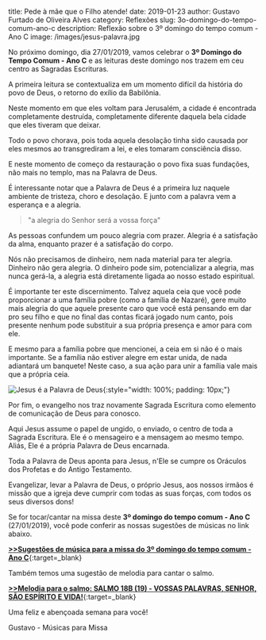 ﻿title: Pede à mãe que o Filho atende!
date: 2019-01-23
author: Gustavo Furtado de Oliveira Alves
category: Reflexões
slug: 3o-domingo-do-tempo-comum-ano-c
description: Reflexão sobre o 3º domingo do tempo comum - Ano C
image: /images/jesus-palavra.jpg

No próximo domingo, dia 27/01/2019, vamos celebrar o **3º Domingo do Tempo Comum - Ano C**
e as leituras deste domingo nos trazem em ceu centro as Sagradas Escrituras.

A primeira leitura se contextualiza em um momento difícil da história do povo de Deus,
o retorno do exílio da Babilônia.

Neste momento em que eles voltam para Jerusalém, a cidade é encontrada completamente destruída,
completamente diferente daquela bela cidade que eles tiveram que deixar.

Todo o povo chorava, pois toda aquela desolação tinha sido causada por eles mesmos ao transgrediram a lei, e eles tomaram consciência disso.

E neste momento de começo da restauração o povo fixa suas fundações, não mais no templo, mas na Palavra de Deus.

É interessante notar que a Palavra de Deus é a primeira luz naquele ambiente de tristeza, choro e desolação. E junto com a palavra vem a esperança e a alegria.

> "a alegria do Senhor será a vossa força"

As pessoas confundem um pouco alegria com prazer. Alegria é a satisfação da alma, enquanto prazer é a satisfação do corpo.

Nós não precisamos de dinheiro, nem nada material para ter alegria. Dinheiro não gera alegria. O dinheiro pode sim, potencializar a alegria, mas nunca gerá-la, a alegria está diretamente ligada ao nosso estado espiritual.

É importante ter este discernimento. Talvez aquela ceia que você pode proporcionar a uma família pobre (como a família de Nazaré), gere muito mais alegria do que aquele presente caro que você está pensando em dar pro seu filho e que no final das contas ficará jogado num canto, pois presente nenhum pode substituir a sua própria presença e amor para com ele.

E mesmo para a família pobre que mencionei, a ceia em si não é o mais importante. Se a família não estiver alegre em estar unida, de nada adiantará um banquete! Neste caso, a sua ação para unir a família vale mais que a própria ceia.

![Jesus é a Palavra de Deus](/images/jesus-palavra.jpg){:style="width: 100%; padding: 10px;"}

Por fim, o evangelho nos traz novamente Sagrada Escritura como elemento de comunicação
de Deus para conosco.

Aqui Jesus assume o papel de ungido, o enviado, o centro de toda a Sagrada Escritura.
Ele é o mensageiro e a mensagem ao mesmo tempo.
Aliás, Ele é a própria Palavra de Deus encarnada.

Toda a Palavra de Deus aponta para Jesus, n'Ele se cumpre os Oráculos dos Profetas e do Antigo Testamento.

Evangelizar, levar a Palavra de Deus, o próprio Jesus, aos nossos irmãos é missão que a
igreja deve cumprir com todas as suas forças, com todos os seus diversos dons!

Se for tocar/cantar na missa deste **3º domingo do tempo comum - Ano C** (27/01/2019), 
você pode conferir as nossas sugestões de músicas no link abaixo.

[**>>Sugestões de música para a missa do 3º domingo do tempo comum - Ano C**](https://musicasparamissa.com.br/sugestoes-para/3o-domingo-do-tempo-comum-ano-c){:target=\_blank}

Também temos uma sugestão de melodia para cantar o salmo.

[**>>Melodia para o salmo: SALMO 18B (19) - VOSSAS PALAVRAS, SENHOR, SÃO ESPÍRITO E VIDA!**](https://musicasparamissa.com.br/musica/salmo-18b-19-vossas-palavras-senhor/){:target=\_blank}

Uma feliz e abençoada semana para você!

Gustavo - Músicas para Missa


